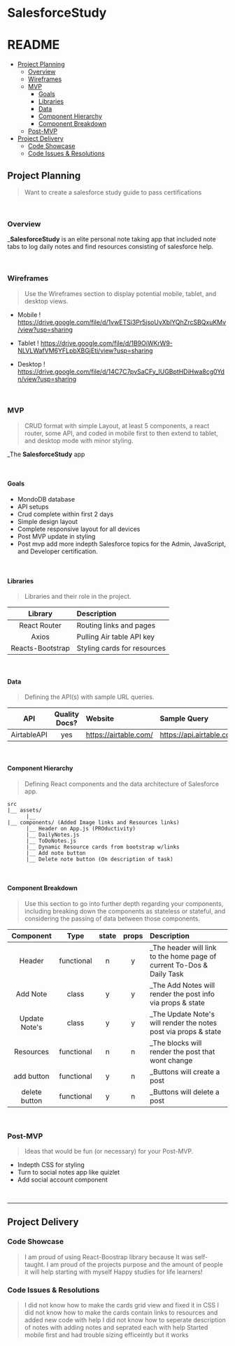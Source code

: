 # SalesforceStudy

# README <!-- omit in toc -->

- [Project Planning](#Project-Planning)
  - [Overview](#Overview)
  - [Wireframes](#Wireframes)
  - [MVP](#MVP)
    - [Goals](#Goals)
    - [Libraries](#Libraries)
    - [Data](#Data)
    - [Component Hierarchy](#Component-Hierarchy)
    - [Component Breakdown](#Component-Breakdown)
  - [Post-MVP](#Post-MVP)
- [Project Delivery](#Project-Delivery)
  - [Code Showcase](#Code-Showcase)
  - [Code Issues & Resolutions](#Code-Issues--Resolutions)

## Project Planning

> Want to create a salesforce study guide to pass certifications

<br>

### Overview

\_**SalesforceStudy** is an elite personal note taking app that included note tabs to log daily notes and find resources consisting of salesforce help.

<br>

### Wireframes

> Use the Wireframes section to display potential mobile, tablet, and desktop views.

- Mobile
! https://drive.google.com/file/d/1vwETSi3Pr5jsoUvXblYQhZrcSBQxuKMv/view?usp=sharing

- Tablet
! https://drive.google.com/file/d/1B9OiWKrW9-NLVLWafVM6YFLpbXBGjEti/view?usp=sharing

- Desktop
! https://drive.google.com/file/d/14C7C7pvSaCFy_IUGBptHDiHwa8cg0Ydn/view?usp=sharing

<br>

### MVP

> CRUD format with simple Layout, at least 5 components, a react router, some API, and coded in mobile first to then extend to tablet, and desktop mode with minor styling.

\_The **SalesforceStudy** app

<br>

#### Goals

- MondoDB database
- API setups
- Crud complete within first 2 days
- Simple design layout
- Complete responsive layout for all devices
- Post MVP update in styling
- Post mvp add more indepth Salesforce topics for the Admin, JavaScript, and Developer certification.

<br>

#### Libraries

> Libraries and their role in the project.

|     Library      | Description                 |
| :--------------: | :-------------------------- |
|   React Router   | Routing links and pages     |
|      Axios       | Pulling Air table API key   |
| Reacts-Bootstrap | Styling cards for resources |

<br>

#### Data

> Defining the API(s) with sample URL queries.

|     API     | Quality Docs? | Website               | Sample Query                                                              |
| :---------: | :-----------: | :-------------------- | :------------------------------------------------------------------------ |
| AirtableAPI |      yes      | https://airtable.com/ | https://api.airtable.com/v0/app2aFIfy94WFful9/Table%201/recLXsRslsXAP7O80 |

<br>

#### Component Hierarchy

> Defining  React components and the data architecture of Salesforce app.

```
src
|__ assets/
      |__
|__ components/ (Added Image links and Resources links)
      |__ Header on App.js (PROductivity)
      |__ DailyNotes.js
      |__ ToDoNotes.js
      |__ Dynamic Resource cards from bootstrap w/links
      |__ Add note button
      |__ Delete note button (On description of task)
```

<br>

#### Component Breakdown

> Use this section to go into further depth regarding your components, including breaking down the components as stateless or stateful, and considering the passing of data between those components.

|   Component   |    Type    | state | props | Description                                                            |
| :-----------: | :--------: | :---: | :---: | :--------------------------------------------------------------------- |
|    Header     | functional |   n   |   y   | \_The header will link to the home page of current To-Dos & Daily Task |
|  Add Note     |   class    |   y   |   y   | \_The Add Notes will render the post info via props & state                 |
| Update Note's |   class    |   y   |   y   | \_The Update Note's will render the notes post via props & state       |
|   Resources   | functional |   n   |   n   | \_The blocks will render the post that wont change                     |
|  add button   | functional |   y   |   n   | \_Buttons will create a post                                           |
| delete button | functional |   y   |   n   | \_Buttons will delete a post                                           |

<br>

### Post-MVP

> Ideas that would be fun (or necessary) for your Post-MVP. 

- Indepth CSS for styling
- Turn to social notes app like quizlet
- Add social account component

<br>

---

## Project Delivery

### Code Showcase

> I am proud of using React-Boostrap library because It was self-taught.
> I am proud of the projects purpose and the amount of people it will help starting with myself
> Happy studies for life learners!

### Code Issues & Resolutions

> I did not know how to make the cards grid view and fixed it in CSS
> I did not know how to make the cards contain links to resources and added new code with help
> I did not know how to seperate description of notes with adding notes and seprated each with help
> Started mobile first and had trouble sizing efficeintly but it works
